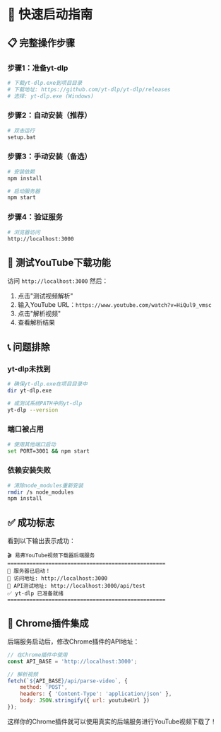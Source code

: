 # 🚀 快速启动指南

## 📋 完整操作步骤

### 步骤1：准备yt-dlp
```bash
# 下载yt-dlp.exe到项目目录
# 下载地址: https://github.com/yt-dlp/yt-dlp/releases
# 选择: yt-dlp.exe (Windows)
```

### 步骤2：自动安装（推荐）
```bash
# 双击运行
setup.bat
```

### 步骤3：手动安装（备选）
```bash
# 安装依赖
npm install

# 启动服务器
npm start
```

### 步骤4：验证服务
```bash
# 浏览器访问
http://localhost:3000
```

## 🎯 测试YouTube下载功能

访问 `http://localhost:3000` 然后：

1. 点击"测试视频解析"
2. 输入YouTube URL：`https://www.youtube.com/watch?v=HiQul9_vmsc`
3. 点击"解析视频"
4. 查看解析结果

## 📞 问题排除

### yt-dlp未找到
```bash
# 确保yt-dlp.exe在项目目录中
dir yt-dlp.exe

# 或测试系统PATH中的yt-dlp
yt-dlp --version
```

### 端口被占用
```bash
# 使用其他端口启动
set PORT=3001 && npm start
```

### 依赖安装失败
```bash
# 清除node_modules重新安装
rmdir /s node_modules
npm install
```

## ✅ 成功标志

看到以下输出表示成功：

```
🎬 易弗YouTube视频下载器后端服务
==================================================
🚀 服务器已启动！
📱 访问地址: http://localhost:3000
🔧 API测试地址: http://localhost:3000/api/test
✅ yt-dlp 已准备就绪
==================================================
```

## 📱 Chrome插件集成

后端服务启动后，修改Chrome插件的API地址：

```javascript
// 在Chrome插件中使用
const API_BASE = 'http://localhost:3000';

// 解析视频
fetch(`${API_BASE}/api/parse-video`, {
    method: 'POST',
    headers: { 'Content-Type': 'application/json' },
    body: JSON.stringify({ url: youtubeUrl })
});
```

这样你的Chrome插件就可以使用真实的后端服务进行YouTube视频下载了！